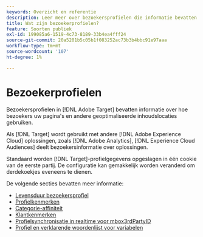 ```yaml
---
keywords: Overzicht en referentie
description: Leer meer over bezoekersprofielen die informatie bevatten over hoe uw bezoekers uw pagina's en andere geoptimaliseerde inhoudslocaties gebruiken.
title: Wat zijn bezoekerprofielen?
feature: Soorten publiek
exl-id: 199085a6-1519-4c73-8189-33b4ea4fff24
source-git-commit: 20a5201b5c05b1f083252ac73b3b4bbc91e97aaa
workflow-type: tm+mt
source-wordcount: '107'
ht-degree: 1%

---
```


# Bezoekerprofielen

Bezoekersprofielen in [!DNL Adobe Target] bevatten informatie over hoe bezoekers uw pagina&#39;s en andere geoptimaliseerde inhoudslocaties gebruiken.

Als [!DNL Target] wordt gebruikt met andere [!DNL Adobe Experience Cloud] oplossingen, zoals [!DNL Adobe Analytics], [!DNL Experience Cloud Audiences] deelt bezoekersinformatie over oplossingen.

Standaard worden [!DNL Target]-profielgegevens opgeslagen in één cookie van de eerste partij. De configuratie kan gemakkelijk worden veranderd om derdekoekjes eveneens te dienen.

De volgende secties bevatten meer informatie:

- [Levensduur bezoekersprofiel](visitor-profile-lifetime.md)
- [Profielkenmerken](profile-parameters.md)
- [Categorie-affiniteit](category-affinity.md)
- [Klantkenmerken](working-with-customer-attributes.md)
- [Profielsynchronisatie in realtime voor mbox3rdPartyID](3rd-party-id.md)
- [Profiel en verklarende woordenlijst voor variabelen](variables-profiles-parameters-methods.md)
